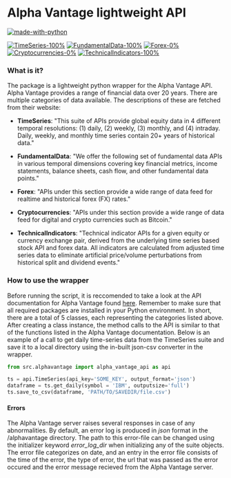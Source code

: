 # Alpha Vantage lightweight API
[![made-with-python](https://img.shields.io/badge/Made%20with-Python-1f425f.svg)](https://www.python.org/) 

[![TimeSeries-100%](https://img.shields.io/badge/TimeSeries-100%25-brightgreen)](https://github.com/HaakonSvane/Icarus/blob/master/src/alphavantage/alpha_vantage_api/timeseries.py)
[![FundamentalData-100%](https://img.shields.io/badge/FundamentalData-100%25-brightgreen)](https://github.com/HaakonSvane/Icarus/blob/master/src/alphavantage/alpha_vantage_api/fundamentaldata.py)
[![Forex-0%](https://img.shields.io/badge/Forex-0%25-red)]()
[![Cryptocurrencies-0%](https://img.shields.io/badge/Cryptocurrencies-0%25-red)]()
[![TechnicalIndicators-100%](https://img.shields.io/badge/TechnicalIndicators-100%25-brightgreen)]()
### What is it?
The package is a lightweight python wrapper for the Alpha Vantage API.
Alpha Vantage provides a range of financial data over 20 years. There are multiple categories of data available. 
The descriptions of these are fetched from their website:

* __TimeSeries__: "This suite of APIs provide global equity data in 4 different temporal resolutions: 
(1) daily, (2) weekly, (3) monthly, and (4) intraday. 
Daily, weekly, and monthly time series contain 20+ years of historical data."

* __FundamentalData__: "We offer the following set of fundamental data APIs in various temporal dimensions covering key
 financial metrics, income statements, balance sheets, cash flow, and other fundamental data points."

* __Forex__: "APIs under this section provide a wide range of data feed for realtime and historical forex (FX) rates."

* __Cryptocurrencies__: "APIs under this section provide a wide range of data feed for digital and crypto currencies
 such as Bitcoin."

* __TechnicalIndicators__: "Technical indicator APIs for a given equity or currency exchange pair, 
derived from the underlying time series based stock API and forex data. 
All indicators are calculated from adjusted time series data to eliminate artificial price/volume perturbations from
 historical split and dividend events."

### How to use the wrapper
Before running the script, it is reccomended to take a look at the API documentation for Alpha Vantage found 
[here](https://www.alphavantage.co/documentation/). Remember to make sure that all required packages are installed in
your Python environment.
In short, there are a total of 5 classes, each representing the categories listed above. After creating a class instance,
the method calls to the API is similar to that of the functions listed in the Alpha Vantage documentation. Below is an
example of a call to get daily time-series data from the TimeSeries suite and save it to a local directory using the
in-built json-csv converter in the wrapper. 

```python
from src.alphavantage import alpha_vantage_api as api

ts = api.TimeSeries(api_key='SOME_KEY', output_format='json')
dataframe = ts.get_daily(symbol = 'IBM', outputsize='full')
ts.save_to_csv(dataframe, 'PATH/TO/SAVEDIR/file.csv')
```

#### Errors
The Alpha Vantage server raises several responses in case of any abnormalities. By default, an error log is produced in _json_
format in the /alphavantage directory. The path to this error-file can be changed using the initializer keyword
*error\_log\_dir* when initializing any of the suite objects. The error file categorizes on date, and an entry in the
error file consists of the time of the error, the type of error, the url that was passed as the error occured and the
error message recieved from the Alpha Vantage server.